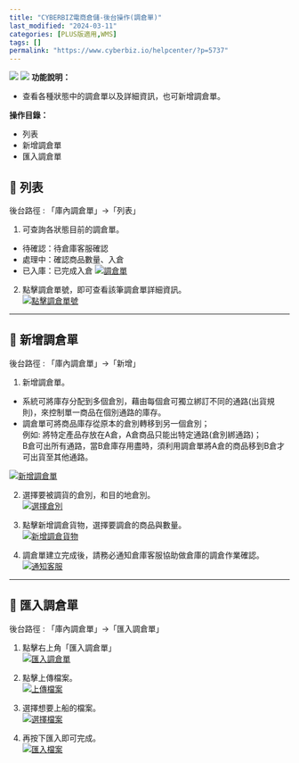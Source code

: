```yaml
---
title: "CYBERBIZ電商倉儲-後台操作(調倉單)"
last_modified: "2024-03-11"
categories: [PLUS版適用,WMS]
tags: []
permalink: "https://www.cyberbiz.io/helpcenter/?p=5737"
---
```


![](https://www.cyberbiz.io/helpcenter/wp-content/uploads/一般版1.png)
![](https://www.cyberbiz.io/helpcenter/wp-content/uploads/PLUS版3.png)
**功能說明：**  

* 查看各種狀態中的調倉單以及詳細資訊，也可新增調倉單。

**操作目錄：**

* 列表
* 新增調倉單
* 匯入調倉單

## 📌 列表


後台路徑 : 「庫內調倉單」→「列表」  


1. 可查詢各狀態目前的調倉單。  

* 待確認：待倉庫客服確認
* 處理中：確認商品數量、入倉
* 已入庫：已完成入倉
[![調倉單](https://www.cyberbiz.io/support/wp-content/uploads/CYBERBIZ電商倉儲-後台操作調倉單01.png)](https://www.cyberbiz.io/support/wp-content/uploads/CYBERBIZ電商倉儲-後台操作調倉單01.png)



2. 點擊調倉單號，即可查看該筆調倉單詳細資訊。  
[![點擊調倉單號](https://www.cyberbiz.io/support/wp-content/uploads/CYBERBIZ電商倉儲-後台操作調倉單02.png)](https://www.cyberbiz.io/support/wp-content/uploads/CYBERBIZ電商倉儲-後台操作調倉單02.png)



* * *



## 📌 新增調倉單


後台路徑 : 「庫內調倉單」→「新增」  


1. 新增調倉單。  

* 系統可將庫存分配到多個倉別，藉由每個倉可獨立綁訂不同的通路(出貨規則)，來控制單一商品在個別通路的庫存。 
* 調倉單可將商品庫存從原本的倉別轉移到另一個倉別；  
例如: 將特定產品存放在A倉，A倉商品只能出特定通路(倉別綁通路)；  
B倉可出所有通路，當B倉庫存用盡時，須利用調倉單將A倉的商品移到B倉才可出貨至其他通路。

[![新增調倉單](https://www.cyberbiz.io/support/wp-content/uploads/CYBERBIZ電商倉儲-後台操作調倉單03.png)](https://www.cyberbiz.io/support/wp-content/uploads/CYBERBIZ電商倉儲-後台操作調倉單03.png)



2. 選擇要被調貨的倉別，和目的地倉別。  
[![選擇倉別](https://www.cyberbiz.io/support/wp-content/uploads/CYBERBIZ電商倉儲-後台操作調倉單04.png)](https://www.cyberbiz.io/support/wp-content/uploads/CYBERBIZ電商倉儲-後台操作調倉單04.png)



3. 點擊新增調倉貨物，選擇要調倉的商品與數量。  
[![新增調倉貨物](https://www.cyberbiz.io/support/wp-content/uploads/CYBERBIZ電商倉儲-後台操作調倉單05.png)](https://www.cyberbiz.io/support/wp-content/uploads/CYBERBIZ電商倉儲-後台操作調倉單05.png)



4. 調倉單建立完成後，請務必通知倉庫客服協助做倉庫的調倉作業確認。  
[![通知客服](https://www.cyberbiz.io/support/wp-content/uploads/CYBERBIZ電商倉儲-後台操作調倉單06.png)](https://www.cyberbiz.io/support/wp-content/uploads/CYBERBIZ電商倉儲-後台操作調倉單06.png)



* * *

## 📌 匯入調倉單


後台路徑 : 「庫內調倉單」→「匯入調倉單」  


1. 點擊右上角「匯入調倉單」  
[![匯入調倉單](https://www.cyberbiz.io/support/wp-content/uploads/CYBERBIZ電商倉儲-後台操作調倉單07.png)](https://www.cyberbiz.io/support/wp-content/uploads/CYBERBIZ電商倉儲-後台操作調倉單07.png)



3. 點擊上傳檔案。  
[![上傳檔案](https://www.cyberbiz.io/support/wp-content/uploads/CYBERBIZ電商倉儲-後台操作調倉單08.png)](https://www.cyberbiz.io/support/wp-content/uploads/CYBERBIZ電商倉儲-後台操作調倉單08.png)



6. 選擇想要上船的檔案。  
[![選擇檔案](https://www.cyberbiz.io/support/wp-content/uploads/CYBERBIZ電商倉儲-後台操作調倉單09.png)](https://www.cyberbiz.io/support/wp-content/uploads/CYBERBIZ電商倉儲-後台操作調倉單09.png)



24. 再按下匯入即可完成。  
[![匯入檔案](https://www.cyberbiz.io/support/wp-content/uploads/CYBERBIZ電商倉儲-後台操作調倉單10.png)](https://www.cyberbiz.io/support/wp-content/uploads/CYBERBIZ電商倉儲-後台操作調倉單10.png)



